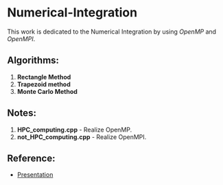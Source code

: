 # Numerical-Integration 
This work is dedicated to the Numerical Integration by using _OpenMP_ and _OpenMPI_.

## Algorithms:
1. **Rectangle Method**
2. **Trapezoid method**
3.  **Monte Carlo Method**
   
## Notes:
1. **HPC_computing.cpp** - Realize OpenMP.
2. **not_HPC_computing.cpp** - Realize OpenMPI.
   
## Reference:
- [Presentation](https://gamma.app/docs/3km2r4pyh48ob0z)
